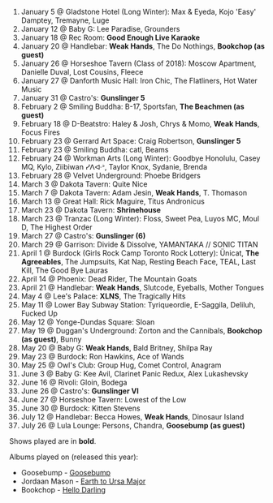 1. January 5 @ Gladstone Hotel (Long Winter): Max & Eyeda, Kojo 'Easy' Damptey, Tremayne, Luge
1. January 12 @ Baby G: Lee Paradise, Grounders
1. January 18 @ Rec Room: **Good Enough Live Karaoke**
1. January 20 @ Handlebar: **Weak Hands**, The Do Nothings, **Bookchop (as guest)**
1. January 26 @ Horseshoe Tavern (Class of 2018): Moscow Apartment, Danielle Duval, Lost Cousins, Fleece
1. January 27 @ Danforth Music Hall: Iron Chic, The Flatliners, Hot Water Music
1. January 31 @ Castro's: **Gunslinger 5**
1. February 2 @ Smiling Buddha: B-17, Sportsfan, **The Beachmen (as guest)**
1. February 18 @ D-Beatstro: Haley & Josh, Chrys & Momo, **Weak Hands**, Focus Fires
1. February 23 @ Gerrard Art Space: Craig Robertson, **Gunslinger 5**
1. February 23 @ Smiling Buddha: catl, Beams
1. February 24 @ Workman Arts (Long Winter): Goodbye Honolulu, Casey MQ, Kylo, Ziibiwan ᓯᐱᐘᐣ, Taylor Knox, Sydanie, Brenda
1. February 28 @ Velvet Underground: Phoebe Bridgers
1. March 3 @ Dakota Tavern: Quite Nice
1. March 7 @ Dakota Tavern: Adam Jesin, **Weak Hands**, T. Thomason
1. March 13 @ Great Hall: Rick Maguire, Titus Andronicus
1. March 23 @ Dakota Tavern: **Shrinehouse**
1. March 23 @ Tranzac (Long Winter): Floss, Sweet Pea, Luyos MC, Moul D, The Highest Order
1. March 27 @ Castro's: **Gunslinger (6)**
1. March 29 @ Garrison: Divide & Dissolve, YAMANTAKA // SONIC TITAN
1. April 1 @ Burdock (Girls Rock Camp Toronto Rock Lottery): Ünicat, **The Agreeables**, The Jumpsuits, Kat Nap, Resting Beach Face, TEAL, Last Kill, The Good Bye Lauras
1. April 14 @ Phoenix: Dead Rider, The Mountain Goats
1. April 21 @ Handlebar: **Weak Hands**, Slutcode, Eyeballs, Mother Tongues
1. May 4 @ Lee's Palace: **XLNS**, The Tragically Hits
1. May 11 @ Lower Bay Subway Station: Tyriqueordie, E-Saggila, Deliluh, Fucked Up
1. May 12 @ Yonge-Dundas Square: Sloan
1. May 19 @ Duggan's Underground: Zorton and the Cannibals, **Bookchop (as guest)**, Bunny
1. May 20 @ Baby G: **Weak Hands**, Bald Britney, Shilpa Ray
1. May 23 @ Burdock: Ron Hawkins, Ace of Wands
1. May 25 @ Owl's Club: Group Hug, Comet Control, Anagram
1. June 3 @ Baby G: Kee Avil, Clarinet Panic Redux, Alex Lukashevsky
1. June 16 @ Rivoli: Gloin, Bodega
1. June 26 @ Castro's: **Gunslinger VI**
1. June 27 @ Horseshoe Tavern: Lowest of the Low
1. June 30 @ Burdock: Kitten Stevens
1. July 12 @ Handlebar: Becca Howes, **Weak Hands**, Dinosaur Island
1. July 26 @ Lula Lounge: Persons, Chandra, **Goosebump (as guest)**

Shows played are in **bold**.

Albums played on (released this year):
* Goosebump - [Goosebump](https://goosebumppleasence.bandcamp.com/)
* Jordaan Mason - [Earth to Ursa Major](https://jordaanmason.bandcamp.com/album/earth-to-ursa-major)
* Bookchop - [Hello Darling](https://bookchop.bandcamp.com/album/hello-darling)
